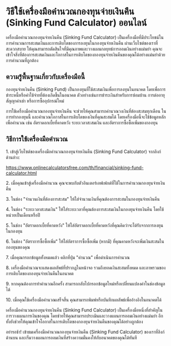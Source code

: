 วิธีใช้เครื่องมือคำนวณกองทุนจ่ายเงินคืน (Sinking Fund Calculator) ออนไลน์
=========================================================================

เครื่องมือคำนวณกองทุนจ่ายเงินคืน (Sinking Fund Calculator) เป็นเครื่องมือที่มีประโยชน์ในการคำนวณการสะสมเงินและการเติบโตของการลงทุนในกองทุนจ่ายเงินคืน ผ่านเว็บไซต์ของเราที่สะดวกสบาย ให้คุณสามารถตัดสินใจที่มีคุณภาพและวางแผนกลยุทธ์การออมเงินอย่างแม่นยำ คุณจะเข้าใจสิ่งที่ต้องการสะสมเงินและโอกาสในการเติบโตของกองทุนจ่ายเงินคืนของคุณได้อย่างแม่นยำด้วยการคำนวณที่ถูกต้อง

ความรู้พื้นฐานเกี่ยวกับเครื่องมือนี้
------------------------------------

กองทุนจ่ายเงินคืน (Sinking Fund) เป็นกองทุนที่ใช้สะสมเงินเพื่อการลงทุนในอนาคต โดยเพื่อการชำระหนี้หรือค่าใช้จ่ายที่ต้องเกิดขึ้นในอนาคต ตัวอย่างเช่นการชำระเงินสำหรับการซ่อมบ้าน การต่ออายุสัญญาค่าเช่า หรือการซื้ออุปกรณ์ใหม่

การใช้เครื่องมือคำนวณกองทุนจ่ายเงินคืน จะช่วยให้คุณสามารถคำนวณวงเงินที่ต้องสะสมทุกเดือน ในการทำกองทุนนี้ และคำนวณโอกาสในการเติบโตของเงินที่คุณสะสมได้ โดยเครื่องมือนี้จะใช้ข้อมูลหลักเพื่อคำนวณ เช่น อัตราดอกเบี้ยที่คาดหวัง ระยะเวลาสะสมเงิน และอัตราการซื้อซื้อเพิ่มของกองทุน

วิธีการใช้เครื่องมือคำนวณ
-------------------------

1\. เข้าสู่เว็บไซต์ของเครื่องมือคำนวณกองทุนจ่ายเงินคืน (Sinking Fund Calculator) จากลิงก์ด้านล่าง:

<https://www.onlinecalculatorsfree.com/th/financial/sinking-fund-calculator.html>

2\. เมื่อคุณเข้าสู่เครื่องมือคำนวณ คุณจะพบกับตัวอินเตอร์เอฟเฟกต์ที่ใช้ในการคำนวณกองทุนจ่ายเงินคืน

3\. ในช่อง "จำนวนเงินที่ต้องการสะสม" ให้ใส่จำนวนเงินที่คุณต้องการสะสมในกองทุนจ่ายเงินคืน

4\. ในช่อง "ระยะเวลาสะสมเงิน" ให้ใส่ระยะเวลาที่คุณต้องการสะสมเงินในกองทุนจ่ายเงินคืน โดยใช้หน่วยเป็นเดือนหรือปี

5\. ในช่อง "อัตราดอกเบี้ยที่คาดหวัง" ให้ใส่อัตราดอกเบี้ยที่คาดหวังที่คุณคิดว่าจะได้รับจากการลงทุนในกองทุน

6\. ในช่อง "อัตราการซื้อซื้อเพิ่ม" ให้ใส่อัตราการซื้อซื้อเพิ่ม (หากมี) ที่คุณคาดหวังจะเพิ่มเงินสะสมในกองทุนของคุณ

7\. เมื่อคุณกรอกข้อมูลทั้งหมดแล้ว คลิกที่ปุ่ม "คำนวณ" เพื่อดำเนินการคำนวณ

8\. เครื่องมือคำนวณจะแสดงผลลัพธ์ที่ปรากฏในหน้าจอ รวมถึงยอดเงินสะสมทั้งหมด และภาพรวมของการเติบโตของกองทุนจ่ายเงินคืนในอนาคต

9\. หากคุณต้องการทำคำนวณอีกครั้ง สามารถกลับไปกรอกข้อมูลใหม่หรือเปลี่ยนแปลงค่าในช่องข้อมูลได้

10\. เมื่อคุณใช้เครื่องมือคำนวณเสร็จสิ้น คุณสามารถพิมพ์หรือบันทึกผลลัพธ์เพื่ออ้างอิงในอนาคตได้

เครื่องมือคำนวณกองทุนจ่ายเงินคืน (Sinking Fund Calculator) เป็นเครื่องมือหนึ่งที่สำคัญในการวางแผนการเงินของคุณ โดยช่วยให้คุณสามารถประเมินและวางแผนการออมเงินอย่างแม่นยำ อีกทั้งยังช่วยให้คุณเข้าใจโอกาสในการเติบโตของกองทุนจ่ายเงินคืนของคุณได้อย่างถูกต้อง

อย่ารอช้า! เข้าชมเครื่องมือคำนวณกองทุนจ่ายเงินคืน (Sinking Fund Calculator) ของเราที่ลิงก์ด้านบน และเริ่มวางแผนการออมเงินที่สร้างความมั่นคงให้กับอนาคตของคุณได้ทันที